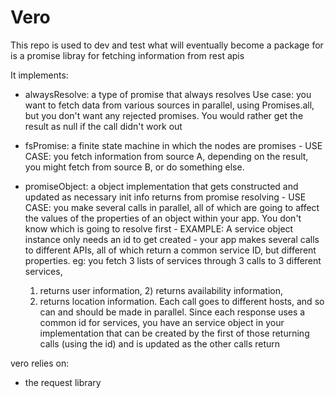 # Vero

This repo is used to dev and test what will eventually become a package for is a promise libray for fetching information from rest apis
 
It implements: 

- alwaysResolve: a type of promise that always resolves
  Use case: you want to fetch data from various sources in 
  parallel, using Promises.all, but you don't want any rejected 
  promises. You would rather get the result as null if the call 
  didn't work out
 
- fsPromise: a finite state machine in which the nodes are 
  promises - USE CASE: you fetch information from source A, depending
  on the result, you might fetch from source B, or do something
  else. 

- promiseObject: a object implementation that gets constructed 
  and updated as necessary init info returns from 
  promise resolving - USE CASE: you make several calls in parallel, 
  all of which are going to affect the values of the properties of an
  object within your app. You don't know which is going to resolve 
  first - EXAMPLE: A service object instance only needs an id to 
  get created - your app makes several calls to different APIs, all
  of which return a common service ID, but different properties. 
    eg: you fetch 3 lists of services through 3 calls to 3 different services, 
    1) returns user information, 2) returns availability information, 
    3) returns location information. Each call goes to different hosts, and 
    so can and should be made in parallel. Since each response uses a 
    common id for services, you have an service object in your implementation that 
    can be created by the first of those returning calls (using the id) and 
    is updated as the other calls return 
    
vero relies on: 
- the request library

